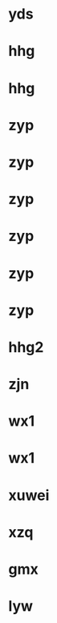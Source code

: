 # yds
# hhg
# hhg
# zyp
# zyp
# zyp
# zyp
# zyp
# zyp
# hhg2
# zjn
# wx1
# wx1
# xuwei
# xzq
# gmx
# lyw
